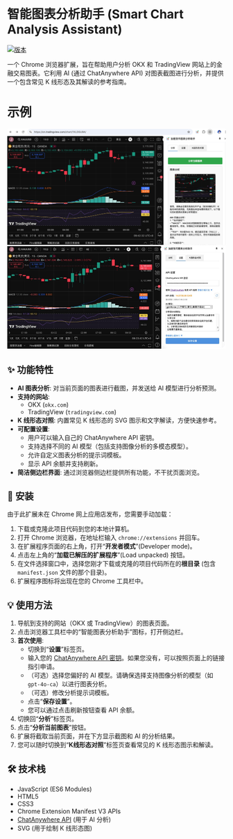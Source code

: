 # 智能图表分析助手 (Smart Chart Analysis Assistant)

[![版本](https://img.shields.io/badge/version-1.0-blue)](manifest.json)

一个 Chrome 浏览器扩展，旨在帮助用户分析 OKX 和 TradingView 网站上的金融交易图表。它利用 AI (通过 ChatAnywhere API) 对图表截图进行分析，并提供一个包含常见 K 线形态及其解读的参考指南。

# 示例

![示例1](./example/example1.jpg)
![示例2](./example/example2.jpg)

## ✨ 功能特性

*   **AI 图表分析**: 对当前页面的图表进行截图，并发送给 AI 模型进行分析预测。
*   **支持的网站**:
    *   OKX (`okx.com`)
    *   TradingView (`tradingview.com`)
*   **K 线形态对照**: 内置常见 K 线形态的 SVG 图示和文字解读，方便快速参考。
*   **可配置设置**:
    *   用户可以输入自己的 ChatAnywhere API 密钥。
    *   支持选择不同的 AI 模型（包括支持图像分析的多模态模型）。
    *   允许自定义图表分析的提示词模板。
    *   显示 API 余额并支持刷新。
*   **简洁侧边栏界面**: 通过浏览器侧边栏提供所有功能，不干扰页面浏览。

## 🚀 安装

由于此扩展未在 Chrome 网上应用店发布，您需要手动加载：

1.  下载或克隆此项目代码到您的本地计算机。
2.  打开 Chrome 浏览器，在地址栏输入 `chrome://extensions` 并回车。
3.  在扩展程序页面的右上角，打开“**开发者模式**”(Developer mode)。
4.  点击左上角的“**加载已解压的扩展程序**”(Load unpacked) 按钮。
5.  在文件选择窗口中，选择您刚才下载或克隆的项目代码所在的**根目录** (包含 `manifest.json` 文件的那个目录)。
6.  扩展程序图标将出现在您的 Chrome 工具栏中。

## 💡 使用方法

1.  导航到支持的网站（OKX 或 TradingView）的图表页面。
2.  点击浏览器工具栏中的“智能图表分析助手”图标，打开侧边栏。
3.  **首次使用**:
    *   切换到“**设置**”标签页。
    *   输入您的 [ChatAnywhere API 密钥](https://github.com/chatanywhere/GPT_API_free)。如果您没有，可以按照页面上的链接指引申请。
    *   （可选）选择您偏好的 AI 模型。请确保选择支持图像分析的模型（如 `gpt-4o-ca`）以进行图表分析。
    *   （可选）修改分析提示词模板。
    *   点击“**保存设置**”。
    *   您可以通过点击刷新按钮查看 API 余额。
4.  切换回“**分析**”标签页。
5.  点击“**分析当前图表**”按钮。
6.  扩展将截取当前页面，并在下方显示截图和 AI 的分析结果。
7.  您可以随时切换到“**K线形态对照**”标签页查看常见的 K 线形态图示和解读。

## 🛠️ 技术栈

*   JavaScript (ES6 Modules)
*   HTML5
*   CSS3
*   Chrome Extension Manifest V3 APIs
*   [ChatAnywhere API](https://api.chatanywhere.tech/) (用于 AI 分析)
*   SVG (用于绘制 K 线形态图)
